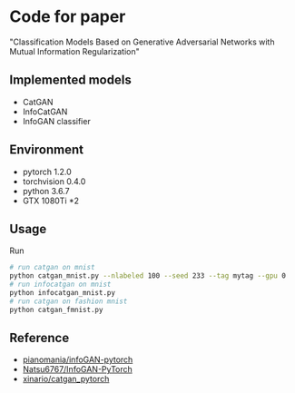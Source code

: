 Code for paper
==============

"Classification Models Based on Generative Adversarial Networks with Mutual Information Regularization"

## Implemented models

- CatGAN
- InfoCatGAN
- InfoGAN classifier

## Environment

- pytorch 1.2.0
- torchvision 0.4.0
- python 3.6.7
- GTX 1080Ti *2

## Usage

Run
```bash
# run catgan on mnist
python catgan_mnist.py --nlabeled 100 --seed 233 --tag mytag --gpu 0
# run infocatgan on mnist
python infocatgan_mnist.py
# run catgan on fashion mnist
python catgan_fmnist.py
```

## Reference

- [pianomania/infoGAN-pytorch](https://github.com/pianomania/infoGAN-pytorch)
- [Natsu6767/InfoGAN-PyTorch](https://github.com/Natsu6767/InfoGAN-PyTorch)
- [xinario/catgan_pytorch](https://github.com/xinario/catgan_pytorch)

